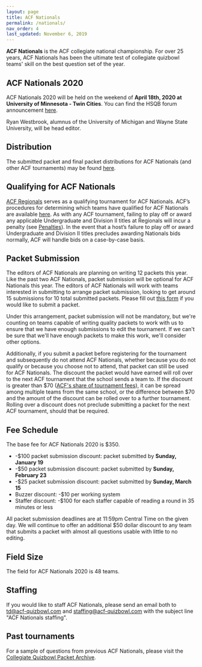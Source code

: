 ```yaml
---
layout: page
title: ACF Nationals
permalink: /nationals/
nav_order: 4
last_updated: November 6, 2019
---
```


**ACF Nationals** is the ACF collegiate national championship. For over 25 years, ACF Nationals has been the ultimate test of collegiate quizbowl teams' skill on the best question set of the year.


## ACF Nationals 2020
ACF Nationals 2020 will be held on the weekend of **April 18th, 2020 at University of Minnesota - Twin Cities**. You can find the HSQB forum announcement [here](https://hsquizbowl.org/forums/viewtopic.php?f=8&t=23261).

Ryan Westbrook, alumnus of the University of Michigan and Wayne State University, will be head editor.

## Distribution

The submitted packet and final packet distributions for ACF Nationals (and other ACF tournaments) may be found [here](/distribution).

## Qualifying for ACF Nationals
[ACF Regionals](/regionals) serves as a qualifying tournament for ACF Nationals. ACF’s procedures for determining which teams have qualified for ACF Nationals are available [here](/nationals-qualification). As with any ACF tournament, failing to play off or award any applicable Undergraduate and Division II titles at Regionals will incur a penalty (see [Penalties](/hosting-guidelines/#penalties-for-egregious-hosting-violations)). In the event that a host’s failure to play off or award Undergraduate and Division II titles precludes awarding Nationals bids normally, ACF will handle bids on a case-by-case basis.

## Packet Submission
The editors of ACF Nationals are planning on writing 12 packets this year. Like the past two ACF Nationals, packet submission will be optional for ACF Nationals this year. The editors of ACF Nationals will work with teams interested in submitting to arrange packet submission, looking to get around 15 submissions for 10 total submitted packets. Please fill out [this form](https://forms.gle/TZ8SxgN3ycKFDALt7) if you would like to submit a packet.

Under this arrangement, packet submission will not be mandatory, but we're counting on teams capable of writing quality packets to work with us to ensure that we have enough submissions to edit the tournament. If we can't be sure that we'll have enough packets to make this work, we'll consider other options.

Additionally, if you submit a packet before registering for the tournament and subsequently do not attend ACF Nationals, whether because you do not qualify or because you choose not to attend, that packet can still be used for ACF Nationals. The discount the packet would have earned will roll over to the next ACF tournament that the school sends a team to. If the discount is greater than $70 ([ACF's share of tournament fees](/hosting-guidelines/#financial-breakdown-between-hosts-and-acf)), it can be spread among multiple teams from the same school, or the difference between $70 and the amount of the discount can be rolled over to a further tournament. Rolling over a discount does not preclude submitting a packet for the next ACF tournament, should that be required.

## Fee Schedule
The base fee for ACF Nationals 2020 is $350.

- -$100 packet submission discount: packet submitted by **Sunday, January 19**
- -$50 packet submission discount: packet submitted by **Sunday, February 23**
- -$25 packet submission discount: packet submitted by **Sunday, March 15**
- Buzzer discount: -$10 per working system
- Staffer discount: -$100 for each staffer capable of reading a round in 35 minutes or less

All packet submission deadlines are at 11:59pm Central Time on the given day. We will continue to offer an additional $50 dollar discount to any team that submits a packet with almost all questions usable with little to no editing.

## Field Size
The field for ACF Nationals 2020 is 48 teams.

## Staffing
If you would like to staff ACF Nationals, please send an email both to [td@acf-quizbowl.com](mailto:td@acf-quizbowl.com) and [staffing@acf-quizbowl.com](mailto:staffing@acf-quizbowl.com) with the subject line "ACF Nationals staffing".

## Past tournaments
For a sample of questions from previous ACF Nationals, please visit the [Collegiate Quizbowl Packet Archive](http://hsquizbowl.org/db/questionsets/search/?name=ACF+Nationals&col=1&season=&archived=y).

